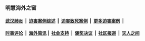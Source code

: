
### 明慧海外之窗

####  [武汉肺炎](indexes/365.md?t=01231500) &nbsp;|&nbsp;  [迫害案例综述](indexes/328.md?t=01231500) &nbsp;|&nbsp; [迫害致死案例](indexes/277.md?t=01231500)  &nbsp;|&nbsp; [更多迫害案例](indexes/81.md?t=01231500)  &nbsp;|&nbsp; 
####  [时事评论](indexes/251.md?t=01231500) &nbsp;|&nbsp; [海外简讯](indexes/245.md?t=01231500)&nbsp;|&nbsp;  [社会支持](indexes/140.md?t=01231500) &nbsp;|&nbsp; [褒奖决议](indexes/282.md?t=01231500) &nbsp;|&nbsp; [社区报道](indexes/91.md?t=01231500)  &nbsp;|&nbsp; [天人之间](indexes/78.md?t=01231500) 

